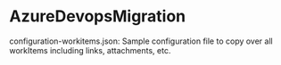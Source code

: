 # AzureDevopsMigration

configuration-workitems.json: 
Sample configuration file to copy over all workItems including links, attachments, etc.
